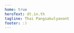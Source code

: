 ```yaml
---
home: true
heroText: dt.in.th
tagline: Thai Pangsakulyanont
footer: :)
---
```


<div class="page-list">
  <template v-for="project of projects">
    <PageCard :page="project" />
  </template>
</div>

<script>
  import PageCard from './.vuepress/local-components/PageCard.vue'
  export default {
    components: {
      PageCard
    },
    computed: {
      projects() {
        return this.$site.pages
          .filter(p => p.frontmatter.image)
          .sort((a, z) => z.frontmatter.updated < a.frontmatter.updated ? -1 : 1)
      }
    }
  }
</script>

<style scoped lang="stylus">
  .page-list {
    text-align: center;
  }
</style>

